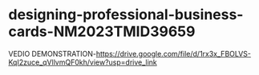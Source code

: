 # designing-professional-business-cards-NM2023TMID39659

VEDIO DEMONSTRATION-https://drive.google.com/file/d/1rx3x_FBOLVS-KqI2zuce_qVllvmQF0kh/view?usp=drive_link
